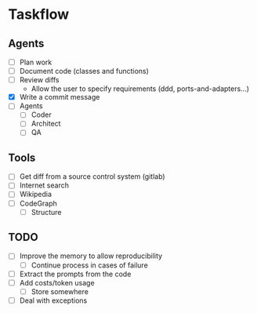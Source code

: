 # Taskflow

## Agents
- [ ] Plan work
- [ ] Document code (classes and functions)
- [ ] Review diffs
    - Allow the user to specify requirements (ddd, ports-and-adapters...)
- [x] Write a commit message
- [ ] Agents
    - [ ] Coder
    - [ ] Architect
    - [ ] QA

## Tools
- [ ] Get diff from a source control system (gitlab)
- [ ] Internet search
- [ ] Wikipedia
- [ ] CodeGraph
    - [ ] Structure

## TODO
- [ ] Improve the memory to allow reproducibility
    - [ ] Continue process in cases of failure
- [ ] Extract the prompts from the code
- [ ] Add costs/token usage
    - [ ] Store somewhere
- [ ] Deal with exceptions
